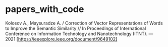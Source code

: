 # papers_with_code

Kolosov A., Maysuradze A. / Correction of Vector Representations of Words to Improve the Semantic Similarity
 // In Proceedings of International Conference on Information Technology and Nanotechnology (ITNT). — 2021
 [https://ieeexplore.ieee.org/document/9649102]
